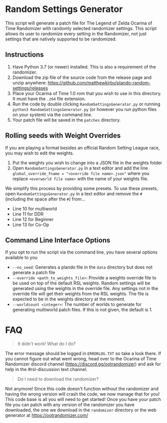 # Random Settings Generator
This script will generate a patch file for The Legend of Zelda Ocarina of Time Randomizer with randomly selected randomizer settings.
This script allows its user to randomize every setting in the Randomizer, not just settings that are natively supported to be randomized.

## Instructions
1. Have Python 3.7 (or newer) installed. This is also a requirement of the randomizer.
2. Download the zip file of the source code from the release page and unzip anywhere: https://github.com/matthewkirby/plando-random-settings/releases
3. Place your Ocarina of Time 1.0 rom that you wish to use in this directory. It must have the `.z64` file extension.
4. Run the code by double clicking `RandomSettingsGenerator.py` or running `python3 RandomSettingsGenerator.py` (or however you run python files on your system) via the command line.
5. Your patch file will be saved in the `patches` directory.

## Rolling seeds with Weight Overrides
If you are playing a format besides an official Random Setting League race, you may wish to edit the weights. 

1. Put the weights you wish to change into a JSON file in the weights folder
2. Open `RandomSettingsGenerator.py` in a text editor and add the line `global_override_fname = "<override file name>.json"` where you replace `<overworld file name>` with the name of your weights file.

We simplify this process by providing some presets. To use these presets, open `RandomSettingsGenerator.py` in a text editor and remove the `# ` (including the space after the `#`) from...

- Line 10 for multiworld
- Line 11 for DDR
- Line 12 for Beginner
- Line 13 for Co-Op

## Command Line Interface Options
If you opt to run the script via the command line, you have several options available to you
- `--no_seed`: Generates a plando file in the `data` directory but does not generate a patch file
- `--override <path_to_weights_file>`: Provide a weights override file to be used on top of the default RSL weights. Random settings will be generated using the weights in the override file. Any settings not in the override file will get their weights from the RSL weights. The file is expected to be in the weights directory at the moment.
- `--worldcount <integer>`: The number of worlds to generate for generating multiworld patch files. If this is not given, the default is 1.

# FAQ
> It didn't work! What do I do?

The error message should be logged in `ERRORLOG.TXT` so take a look there. If you cannot figure out what went wrong, head over to the Ocarina of Time Randomizer discord channel (https://discord.gg/ootrandomizer) and ask for help in the #rsl-discussion text channel.


> Do I need to download the randomizer?

Not anymore! Since this code doesn't function without the randomizer and having the wrong version will crash the code, we now manage that for you! This code base is all you will need to get started! Once you have your patch file you can patch with any version of the randomizer you have downloaded, the one we download in the `randomizer` directory or the web generator at https://ootrandomizer.com/
